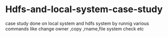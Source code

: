 # Hdfs-and-local-system-case-study
case study done on local system and hdfs system by runnig various commands
like change owner ,copy ,rname,file system check etc
